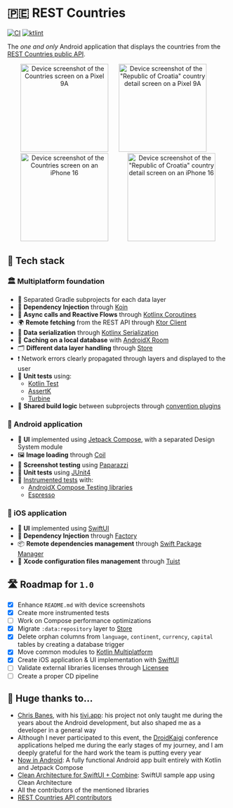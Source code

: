 # 🇵🇪 REST Countries

[![CI](https://github.com/razvanred/rest-countries-mobile/actions/workflows/ci.yml/badge.svg?branch=main)](https://github.com/razvanred/rest-countries-mobile/actions/workflows/ci.yml)
[![ktlint](https://img.shields.io/badge/ktlint%20code--style-%E2%9D%A4-FF4081)](https://pinterest.github.io/ktlint/)

The _one and only_ Android application that displays the countries from the [REST Countries public API](https://restcountries.com/).

<div align="center" style="margin:auto">
   <picture>
      <source media="(prefers-color-scheme: dark)" srcset="docs/assets/pixel9a-dark-countries-screen.png" />
      <source media="(prefers-color-scheme: light)" srcset="docs/assets/pixel9a-light-countries-screen.png" />
      <img alt="Device screenshot of the Countries screen on a Pixel 9A" src="docs/assets/pixel9a-light-countries-screen.png" width="200" />
   </picture>
   <picture>
      <source media="(prefers-color-scheme: dark)" srcset="docs/assets/pixel9a-dark-details-screen.png" />
      <source media="(prefers-color-scheme: light)" srcset="docs/assets/pixel9a-light-details-screen.png" />
      <img alt='Device screenshot of the "Republic of Croatia" country detail screen on a Pixel 9A' src="docs/assets/pixel9a-light-details-screen.png" width="200" hspace="20" />
   </picture>

  <picture>
      <source media="(prefers-color-scheme: dark)" srcset="docs/assets/iphone16-dark-countries-screen.png" />
      <source media="(prefers-color-scheme: light)" srcset="docs/assets/iphone16-light-countries-screen.png" />
      <img alt="Device screenshot of the Countries screen on an iPhone 16" src="docs/assets/iphone16-light-countries-screen.png" width="200" hspace="20" />
   </picture>
   <picture>
      <source media="(prefers-color-scheme: dark)" srcset="docs/assets/iphone16-dark-details-screen.png" />
      <source media="(prefers-color-scheme: light)" srcset="docs/assets/iphone16-light-details-screen.png" />
      <img alt='Device screenshot of the "Republic of Croatia" country detail screen on an iPhone 16' src="docs/assets/iphone16-light-details-screen.png" width="200" hspace="20" />
   </picture>
</div>

## 🌟 Tech stack

### 🏛️ Multiplatform foundation

- 🛂 Separated Gradle subprojects for each data layer
- 💉 **Dependency Injection** through [Koin](https://github.com/InsertKoinIO/koin)
- 🌊 **Async calls and Reactive Flows** through [Kotlinx Coroutines](https://github.com/Kotlin/kotlinx.coroutines)
- 🌍 **Remote fetching** from the REST API through [Ktor Client](https://github.com/ktorio/ktor)
- 📄 **Data serialization** through [Kotlinx Serialization](https://github.com/Kotlin/kotlinx.serialization)
- 🍔 **Caching on a local database** with [AndroidX Room](https://developer.android.com/jetpack/androidx/releases/room)
- 🗂️ **Different data layer handling** through [Store](https://github.com/MobileNativeFoundation/Store)
- ❗️ Network errors clearly propagated through layers and displayed to the user
- 🧪 **Unit tests** using:
  - [Kotlin Test](https://kotlinlang.org/api/core/kotlin-test/)
  - [AssertK](https://github.com/willowtreeapps/assertk)
  - [Turbine](https://github.com/cashapp/turbine)
- 🧩 **Shared build logic** between subprojects through [convention plugins](https://docs.gradle.org/current/samples/sample_convention_plugins.html)

### 🤖 Android application

- 🎨 **UI** implemented using [Jetpack Compose](https://developer.android.com/compose), with a separated Design System module
- 🖼️ **Image loading** through [Coil](https://github.com/coil-kt/coil)
- 📸 **Screenshot testing** using [Paparazzi](https://github.com/cashapp/paparazzi)
- 🧪 **Unit tests** using [JUnit4](https://github.com/junit-team/junit4)
- 🦾 [Instrumented tests](https://developer.android.com/training/testing/instrumented-tests) with:
  - [AndroidX Compose Testing libraries](https://developer.android.com/develop/ui/compose/testing)
  - [Espresso](https://developer.android.com/training/testing/espresso)

### 🍎 iOS application

- 🎨 **UI** implemented using [SwiftUI](https://developer.apple.com/swiftui/)
- 💉 **Dependency Injection** through [Factory](https://github.com/hmlongco/Factory)
- 📦 **Remote dependencies management** through [Swift Package Manager](https://github.com/swiftlang/swift-package-manager)
- 🧰 **Xcode configuration files management** through [Tuist](https://github.com/tuist/tuist)

## 🛣 Roadmap for `1.0`

- [x] Enhance `README.md` with device screenshots
- [x] Create more instrumented tests
- [ ] Work on Compose performance optimizations
- [x] Migrate `:data:repository` layer to [Store](https://github.com/MobileNativeFoundation/Store)
- [x] Delete orphan columns from `language`, `continent`, `currency`, `capital` tables by creating a database trigger
- [x] Move common modules to [Kotlin Multiplatform](https://www.jetbrains.com/kotlin-multiplatform/)
- [x] Create iOS application & UI implementation with [SwiftUI](https://developer.apple.com/swiftui/)
- [ ] Validate external libraries licenses through [Licensee](https://github.com/cashapp/licensee)
- [ ] Create a proper CD pipeline

## 💟 Huge thanks to…

- [Chris Banes](https://chrisbanes.me/), with his [tivi.app](https://github.com/chrisbanes/tivi): his project not only taught me during the years
    about the Android development, but also shaped me as a developer in a general way
- Although I never participated to this event, the [DroidKaigi](https://github.com/DroidKaigi) conference applications helped me
    during the early stages of my journey, and I am deeply grateful for the hard work the team is putting every year
- [Now in Android](https://github.com/android/nowinandroid): A fully functional Android app built entirely with Kotlin and Jetpack Compose
- [Clean Architecture for SwiftUI + Combine](https://github.com/nalexn/clean-architecture-swiftui/): SwiftUI sample app using Clean Architecture
- All the contributors of the mentioned libraries
- [REST Countries API contributors](https://gitlab.com/restcountries/restcountries)
